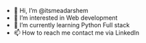 - 👋 Hi, I’m @itsmeadarshem
- 👀 I’m interested in Web development 
- 🌱 I’m currently learning Python Full stack
- 📫 How to reach me contact me via LinkedIn 

<!---
itsmeadarshem/itsmeadarshem is a ✨ special ✨ repository because its `README.md` (this file) appears on your GitHub profile.
You can click the Preview link to take a look at your changes.
--->
